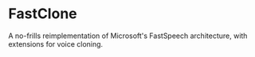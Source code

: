 # FastClone
A no-frills reimplementation of Microsoft's FastSpeech architecture, with extensions for voice cloning.
